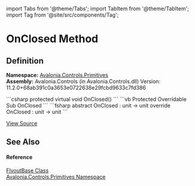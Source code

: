 import Tabs from '@theme/Tabs'; 
import TabItem from '@theme/TabItem'; 
import Tag from '@site/src/components/Tag'; 

# OnClosed Method




## Definition
**Namespace:** <a href="N_Avalonia_Controls_Primitives">Avalonia.Controls.Primitives</a>  
**Assembly:** Avalonia.Controls (in Avalonia.Controls.dll) Version: 11.2.0+68ab391c0a3653e0722638e29fcbd9633c7fd386

<Tabs groupId="api-code-preview">
<TabItem value="csharp" label="C#">
```csharp
protected virtual void OnClosed()
```
</TabItem>
<TabItem value="vb" label="VB">
```vb
Protected Overridable Sub OnClosed
```
</TabItem>
<TabItem value="fsharp" label="F#">
```fsharp
abstract OnClosed : unit -> unit 
override OnClosed : unit -> unit 
```
</TabItem>
</Tabs>



<a href="https://github.com/AvaloniaUI/Avalonia/tree/master/srcAvalonia.Controls/Flyouts/FlyoutBase.cs#L76" title="View the source code">View Source</a>



## See Also


#### Reference
<a href="T_Avalonia_Controls_Primitives_FlyoutBase">FlyoutBase Class</a>  
<a href="N_Avalonia_Controls_Primitives">Avalonia.Controls.Primitives Namespace</a>  
